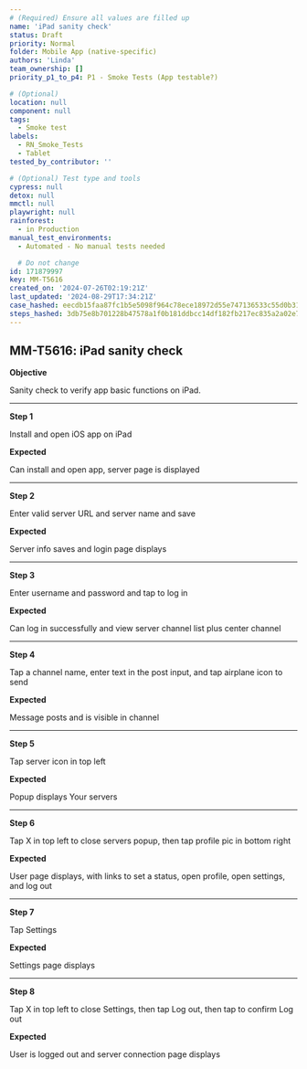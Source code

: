 ```yaml
---
# (Required) Ensure all values are filled up
name: 'iPad sanity check'
status: Draft
priority: Normal
folder: Mobile App (native-specific)
authors: 'Linda'
team_ownership: []
priority_p1_to_p4: P1 - Smoke Tests (App testable?)

# (Optional)
location: null
component: null
tags:
  - Smoke test
labels:
  - RN_Smoke_Tests
  - Tablet
tested_by_contributor: ''

# (Optional) Test type and tools
cypress: null
detox: null
mmctl: null
playwright: null
rainforest:
  - in Production
manual_test_environments:
  - Automated - No manual tests needed

  # Do not change
id: 171879997
key: MM-T5616
created_on: '2024-07-26T02:19:21Z'
last_updated: '2024-08-29T17:34:21Z'
case_hashed: eecdb15faa87fc1b5e5098f964c78ece18972d55e747136533c55d0b31a5a42cb63e06c54ee9d7c61516e67936e46868
steps_hashed: 3db75e8b701228b47578a1f0b181ddbcc14df182fb217ec835a2a02e776d62a12b449cb8e6a8dd3d0e57841d418a4d7f
---
```


<!-- (Auto-generated) Based on frontmatter's "key" and "name" -->

## MM-T5616: iPad sanity check

**Objective**

Sanity check to verify app basic functions on iPad.

---

**Step 1**

Install and open iOS app on iPad

**Expected**

Can install and open app, server page is displayed

---

**Step 2**

Enter valid server URL and server name and save

**Expected**

Server info saves and login page displays

---

**Step 3**

Enter username and password and tap to log in

**Expected**

Can log in successfully and view server channel list plus center channel

---

**Step 4**

Tap a channel name, enter text in the post input, and tap airplane icon to send

**Expected**

Message posts and is visible in channel

---

**Step 5**

Tap server icon in top left

**Expected**

Popup displays Your servers

---

**Step 6**

Tap X in top left to close servers popup, then tap profile pic in bottom right

**Expected**

User page displays, with links to set a status, open profile, open settings, and log out

---

**Step 7**

Tap Settings

**Expected**

Settings page displays

---

**Step 8**

Tap X in top left to close Settings, then tap Log out, then tap to confirm Log out

**Expected**

User is logged out and server connection page displays
